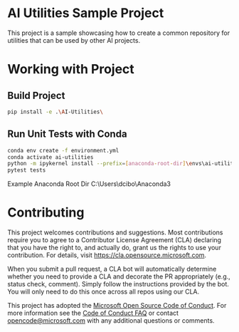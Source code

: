 # AI Utilities Sample Project
This project is a sample showcasing how to create a common repository for utilities that can be used by other AI projects. 

# Working with Project
## Build Project

```bash
pip install -e .\AI-Utilities\
```

## Run Unit Tests with Conda
```bash
conda env create -f environment.yml
conda activate ai-utilities
python -m ipykernel install --prefix=[anaconda-root-dir]\envs\ai-utilities --name ai-utilities
pytest tests
```

Example Anaconda Root Dir
C:\Users\dcibo\Anaconda3

# Contributing

This project welcomes contributions and suggestions.  Most contributions require you to agree to a
Contributor License Agreement (CLA) declaring that you have the right to, and actually do, grant us
the rights to use your contribution. For details, visit https://cla.opensource.microsoft.com.

When you submit a pull request, a CLA bot will automatically determine whether you need to provide
a CLA and decorate the PR appropriately (e.g., status check, comment). Simply follow the instructions
provided by the bot. You will only need to do this once across all repos using our CLA.

This project has adopted the [Microsoft Open Source Code of Conduct](https://opensource.microsoft.com/codeofconduct/).
For more information see the [Code of Conduct FAQ](https://opensource.microsoft.com/codeofconduct/faq/) or
contact [opencode@microsoft.com](mailto:opencode@microsoft.com) with any additional questions or comments.
